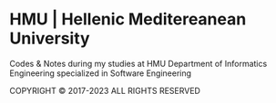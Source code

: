 # HMU | Hellenic Meditereanean University
Codes &amp; Notes during my studies at HMU Department of Informatics Engineering specialized in Software Engineering

COPYRIGHT © 2017-2023 ALL RIGHTS RESERVED 
